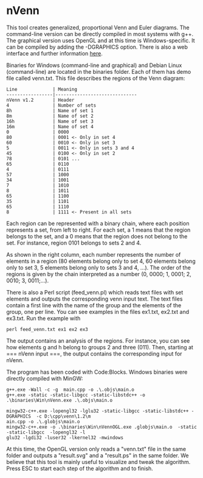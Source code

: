 # nVenn
This tool creates generalized, proportional Venn and Euler diagrams. The command-line version can be directly compiled in most systems with g++. The graphical version uses OpenGL and at this time is Windows-specific. It can be compiled by adding the -DGRAPHICS option. There is also a web interface and further information [here](http://degradome.uniovi.es/cgi-bin/nVenn/nvenn.cgi).

Binaries for Windows (command-line and graphical) and Debian Linux (command-line) are located in the binaries folder. Each of them has demo file called venn.txt. This file describes the regions of the Venn diagram:
```
Line             | Meaning
-----------------|------------------------------
nVenn v1.2       | Header
4                | Number of sets
8h               | Name of set 1
8m               | Name of set 2
16h              | Name of set 3
16m              | Name of set 4
0                | 0000
80               | 0001 <- Only in set 4
60               | 0010 <- Only in set 3
5                | 0011 <- Only in sets 3 and 4
45               | 0100 <- Only in set 2
78               | 0101 ...
65               | 0110
4                | 0111
57               | 1000
34               | 1001
7                | 1010
8                | 1011
65               | 1100
35               | 1101
65               | 1110
8                | 1111 <- Present in all sets
```
Each region can be represented with a binary chain, where each position represents a set, from left to right. For each set, a 1 means that the region belongs to the set, and a 0 means that the region does not belong to the set. For instance, region 0101 belongs to sets 2 and 4.

As shown in the right column, each number represents the number of elements in a region (80 elements belong only to set 4, 60 
elements belong only to set 3, 5 elements belong only to sets 3 and 4, ...). The order of the regions is given by the chain interpreted as a number (0, 0000; 1, 0001; 2, 0010; 3, 0011;...). 

There is also a Perl script (feed_venn.pl) which reads text files with set elements and outputs the corresponding venn input text. The text files contain a first line with the name of the group and the elements of the group, one per line. You can see examples in the files ex1.txt, ex2.txt and ex3.txt. Run the example with 

```
perl feed_venn.txt ex1 ex2 ex3
```
The output contains an analysis of the regions. For instance, you can see how elements g and h belong to groups 2 and three (011). Then, starting at === nVenn input ===, the output contains the corresponding input for nVenn.

The program has been coded with Code:Blocks. Windows binaries were directly compiled with MinGW:

```
g++.exe -Wall -c -g  main.cpp -o .\.objs\main.o
g++.exe -static -static-libgcc -static-libstdc++ -o .\binaries\Win\nVenn.exe .\.objs\main.o

mingw32-c++.exe -lopengl32 -lglu32 -static-libgcc -static-libstdc++ -DGRAPHICS  -c D:\cpp\venn\1.2\m
ain.cpp -o .\.globjs\main.o
mingw32-c++.exe -o .\binaries\Win\nVennOGL.exe .globjs\main.o  -static -static-libgcc  -lopengl32 -l
glu32 -lgdi32 -luser32 -lkernel32 -mwindows
```
At this time, the OpenGL version only reads a "venn.txt" file in the same folder and outputs a "result.svg" and a "result.ps" in the same folder. We believe that this tool is mainly useful to visualize and tweak the algorithm. Press ESC to start each step of the algorithm and to finish.

